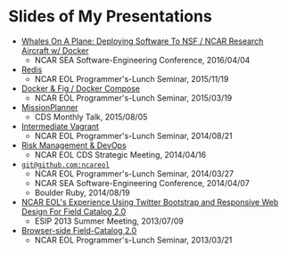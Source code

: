 # Slides of My Presentations

- [Whales On A Plane: Deploying Software To NSF / NCAR Research Aircraft w/ Docker](http://erikj.github.io/slides/docker-sea2016/)
  - NCAR SEA Software-Engineering Conference, 2016/04/04
- [Redis](redis-eolprog)
  - NCAR EOL Programmer's-Lunch Seminar, 2015/11/19
- [Docker & Fig / Docker Compose](docker-compose)
  - NCAR EOL Programmer's-Lunch Seminar, 2015/03/19
- [MissionPlanner](http://erikj.github.io/slides/cds-mission-planner)
  - CDS Monthly Talk, 2015/08/05
- [Intermediate Vagrant](intermediate-vagrant)
  - NCAR EOL Programmer's-Lunch Seminar, 2014/08/21
- [Risk Management & DevOps](risk-mgmt-devops)
  - NCAR EOL CDS Strategic Meeting, 2014/04/16
- [`git@github.com:ncareol`](gitgithubncareol)
  - NCAR EOL Programmer's-Lunch Seminar, 2014/03/27
  - NCAR SEA Software-Engineering Conference, 2014/04/07
  - Boulder Ruby, 2014/08/19
- [NCAR EOL's Experience Using Twitter Bootstrap and Responsive Web Design For Field Catalog 2.0](esip-2013-responsive)
  - ESIP 2013 Summer Meeting, 2013/07/09
- [Browser-side Field-Catalog 2.0](ssg-lunch-seminar)
  - NCAR EOL Programmer's-Lunch Seminar, 2013/03/21





<!-- ## TODO -->

<!-- add <https://github.com/ncareol/wag-devops-vagrant> to `slides` repo -->

